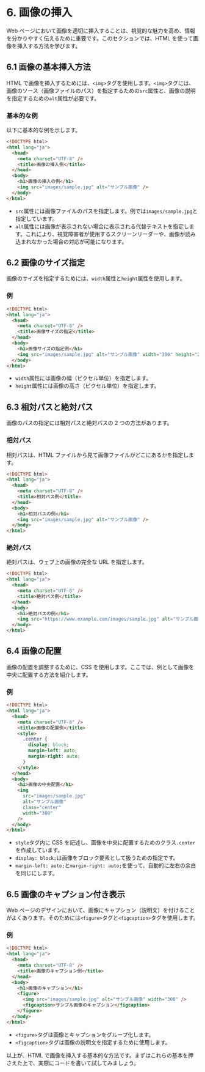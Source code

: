 # 6. 画像の挿入

Web ページにおいて画像を適切に挿入することは、視覚的な魅力を高め、情報を分かりやすく伝えるために重要です。このセクションでは、HTML を使って画像を挿入する方法を学びます。

## 6.1 画像の基本挿入方法

HTML で画像を挿入するためには、`<img>`タグを使用します。`<img>`タグには、画像のソース（画像ファイルのパス）を指定するための`src`属性と、画像の説明を指定するための`alt`属性が必要です。

### 基本的な例

以下に基本的な例を示します。

```html
<!DOCTYPE html>
<html lang="ja">
  <head>
    <meta charset="UTF-8" />
    <title>画像の挿入例</title>
  </head>
  <body>
    <h1>画像の挿入の例</h1>
    <img src="images/sample.jpg" alt="サンプル画像" />
  </body>
</html>
```

- `src`属性には画像ファイルのパスを指定します。例では`images/sample.jpg`と指定しています。
- `alt`属性には画像が表示されない場合に表示される代替テキストを指定します。これにより、視覚障害者が使用するスクリーンリーダーや、画像が読み込まれなかった場合の対応が可能になります。

## 6.2 画像のサイズ指定

画像のサイズを指定するためには、`width`属性と`height`属性を使用します。

### 例

```html
<!DOCTYPE html>
<html lang="ja">
  <head>
    <meta charset="UTF-8" />
    <title>画像サイズの指定</title>
  </head>
  <body>
    <h1>画像サイズの指定例</h1>
    <img src="images/sample.jpg" alt="サンプル画像" width="300" height="200" />
  </body>
</html>
```

- `width`属性には画像の幅（ピクセル単位）を指定します。
- `height`属性には画像の高さ（ピクセル単位）を指定します。

## 6.3 相対パスと絶対パス

画像のパスの指定には相対パスと絶対パスの 2 つの方法があります。

### 相対パス

相対パスは、HTML ファイルから見て画像ファイルがどこにあるかを指定します。

```html
<!DOCTYPE html>
<html lang="ja">
  <head>
    <meta charset="UTF-8" />
    <title>相対パス例</title>
  </head>
  <body>
    <h1>相対パスの例</h1>
    <img src="images/sample.jpg" alt="サンプル画像" />
  </body>
</html>
```

### 絶対パス

絶対パスは、ウェブ上の画像の完全な URL を指定します。

```html
<!DOCTYPE html>
<html lang="ja">
  <head>
    <meta charset="UTF-8" />
    <title>絶対パス例</title>
  </head>
  <body>
    <h1>絶対パスの例</h1>
    <img src="https://www.example.com/images/sample.jpg" alt="サンプル画像" />
  </body>
</html>
```

## 6.4 画像の配置

画像の配置を調整するために、CSS を使用します。ここでは、例として画像を中央に配置する方法を紹介します。

### 例

```html
<!DOCTYPE html>
<html lang="ja">
  <head>
    <meta charset="UTF-8" />
    <title>画像の配置例</title>
    <style>
      .center {
        display: block;
        margin-left: auto;
        margin-right: auto;
      }
    </style>
  </head>
  <body>
    <h1>画像の中央配置</h1>
    <img
      src="images/sample.jpg"
      alt="サンプル画像"
      class="center"
      width="300"
    />
  </body>
</html>
```

- `style`タグ内に CSS を記述し、画像を中央に配置するためのクラス`.center`を作成しています。
- `display: block;`は画像をブロック要素として扱うための指定です。
- `margin-left: auto;`と`margin-right: auto;`を使って、自動的に左右の余白を同じにします。

## 6.5 画像のキャプション付き表示

Web ページのデザインにおいて、画像にキャプション（説明文）を付けることがよくあります。そのためには`<figure>`タグと`<figcaption>`タグを使用します。

### 例

```html
<!DOCTYPE html>
<html lang="ja">
  <head>
    <meta charset="UTF-8" />
    <title>画像のキャプション例</title>
  </head>
  <body>
    <h1>画像のキャプション</h1>
    <figure>
      <img src="images/sample.jpg" alt="サンプル画像" width="300" />
      <figcaption>サンプル画像のキャプション</figcaption>
    </figure>
  </body>
</html>
```

- `<figure>`タグは画像とキャプションをグループ化します。
- `<figcaption>`タグは画像の説明文を指定するために使用します。

以上が、HTML で画像を挿入する基本的な方法です。まずはこれらの基本を押さえた上で、実際にコードを書いて試してみましょう。
